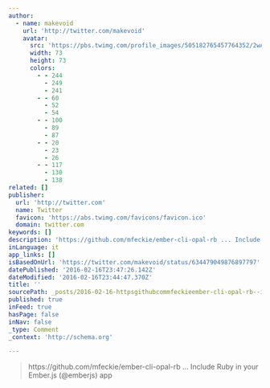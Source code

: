 ```yaml
---
author:
  - name: makevoid
    url: 'http://twitter.com/makevoid'
    avatar:
      src: 'https://pbs.twimg.com/profile_images/505182765457764352/2wAnUl4N_bigger.jpeg'
      width: 73
      height: 73
      colors:
        - - 244
          - 249
          - 241
        - - 60
          - 52
          - 54
        - - 100
          - 89
          - 87
        - - 20
          - 23
          - 26
        - - 117
          - 130
          - 138
related: []
publisher:
  url: 'http://twitter.com'
  name: Twitter
  favicon: 'https://abs.twimg.com/favicons/favicon.ico'
  domain: twitter.com
keywords: []
description: 'https://github.com/mfeckie/ember-cli-opal-rb ... Include Ruby in your Ember.js (@emberjs) app'
inLanguage: it
app_links: []
isBasedOnUrl: 'https://twitter.com/makevoid/status/634479049876897797'
datePublished: '2016-02-16T23:47:26.142Z'
dateModified: '2016-02-16T23:44:47.370Z'
title: ''
sourcePath: _posts/2016-02-16-httpsgithubcommfeckieember-cli-opal-rb--include-rub.md
published: true
inFeed: true
hasPage: false
inNav: false
_type: Comment
_context: 'http://schema.org'

---
```

> https&colon;&sol;&sol;github&period;com&sol;mfeckie&sol;ember-cli-opal-rb &period;&period;&period; Include Ruby in your Ember&period;js &lpar;&commat;emberjs&rpar; app